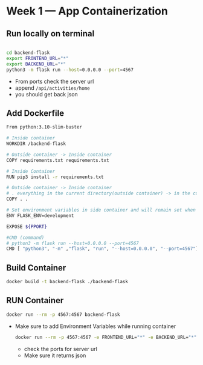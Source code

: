 # Week 1 — App Containerization

## Run locally on terminal

```sh

cd backend-flask
export FRONTEND_URL="*"
export BACKEND_URL="*"
python3 -m flask run --host=0.0.0.0 --port=4567

```

- From ports check the server url
- append `/api/activities/home`
- you should get back json

## Add Dockerfile

```sh
From python:3.10-slim-buster

# Inside container
WORKDIR /backend-flask

# Outside container -> Inside container
COPY requirements.txt requirements.txt

# Inside Container
RUN pip3 install -r requirements.txt

# Outside container -> Inside container
# . everything in the current directory(outside container) -> in the current directory(inside container)
COPY . .

# Set environment variables in side container and will remain set when container is running
ENV FLASK_ENV=development

EXPOSE ${PPORT}

#CMD (command)
# python3 -m flask run --host=0.0.0.0 --port=4567
CMD [ "python3", "-m" ,"flask", "run", "--host=0.0.0.0", "--port=4567"]
```

## Build Container

```sh
docker build -t backend-flask ./backend-flask
```

## RUN Container
```sh
docker run --rm -p 4567:4567 backend-flask
```
- Make sure to add Environment Variables while running container
  ```sh
  docker run --rm -p 4567:4567 -e FRONTEND_URL="*" -e BACKEND_URL="*" backend-flask
  ```
  - check the ports for server url
  - Make sure it returns json
